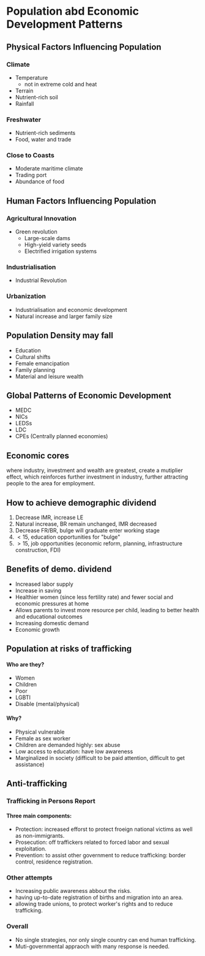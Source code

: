 # Population abd Economic Development Patterns  

## Physical Factors Influencing Population  
### Climate  
* Temperature  
  * not in extreme cold and heat  
* Terrain
* Nutrient-rich soil  
* Rainfall  

### Freshwater
* Nutrient-rich sediments  
* Food, water and trade

### Close to Coasts  
* Moderate maritime climate
* Trading port
* Abundance of food  

## Human Factors Influencing Population  
### Agricultural Innovation  
* Green revolution  
  * Large-scale dams  
  * High-yield variety seeds  
  * Electrified irrigation systems  

### Industrialisation  
* Industrial Revolution  

### Urbanization  
* Industrialisation and economic development  
* Natural increase and larger family size  

## Population Density may fall  
* Education  
* Cultural shifts  
* Female emancipation  
* Family planning  
* Material and leisure wealth  

## Global Patterns of Economic Development  
* MEDC
* NICs
* LEDSs
* LDC
* CPEs (Centrally planned economies)

## Economic cores 
where industry, investment and wealth are greatest, create a mutiplier effect, which reinforces further investment in industry, further attracting people to the area for employment.  

## How to achieve demographic dividend
1. Decrease IMR, increase LE  
2. Natural increase, BR remain unchanged, IMR decreased  
3. Decrease FR/BR, bulge will graduate enter working stage  
4. $<15$, education opportunities for "bulge"  
5. $>15$, job opportunities (economic reform, planning, infrastructure construction, FDI)

## Benefits of demo. dividend
* Increased labor supply
* Increase in saving
* Healthier women (since less fertility rate) and fewer social and economic pressures at home  
* Allows parents to invest more resource per child, leading to better health and educational outcomes
* Increasing domestic demand
* Economic growth

## Population at risks of trafficking
#### Who are they?
* Women  
* Children  
* Poor  
* LGBTI  
* Disable (mental/physical)  

#### Why?  
* Physical vulnerable  
* Female as sex worker  
* Children are demanded highly: sex abuse  
* Low access to education: have low awareness  
* Marginalized in society (difficult to be paid attention, difficult to get assistance)

## Anti-trafficking
### Trafficking in Persons Report  
#### Three main components:
* Protection: increased efforst to protect froeign national victims as well as non-immigrants.  
* Prosecution: off traffickers related to forced labor and sexual exploitation.  
* Prevention: to assist other government to reduce trafficking: border control, residence registration.  

### Other attempts
* Increasing public awareness abbout the risks.  
* having up-to-date registration of births and migration into an area.  
* allowing trade unions, to protect worker's rights and to reduce trafficking.  

### Overall
* No single strategies, nor only single country can end human trafficking.  
* Muti-governmental appraoch with many response is needed.  
